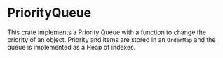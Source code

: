 PriorityQueue
=============

This crate implements a Priority Queue with a function to change the priority of an object.
Priority and items are stored in an `OrderMap` and the queue is implemented as a Heap of indexes.